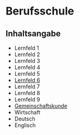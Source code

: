 # Berufsschule
 
## Inhaltsangabe

- Lernfeld 1
- Lernfeld 2
- Lernfeld 3
- Lernfeld 4
- Lernfeld 5
- [Lernfeld 6](./Lernfeld_6/Inhalt.md)
- Lernfeld 7
- Lernfeld 8
- Lernfeld 9
- [Gemeinschaftskunde](./Gemeinschaftskunde/Inhaltsangabe.md)
- Wirtschaft
- Deutsch
- Englisch